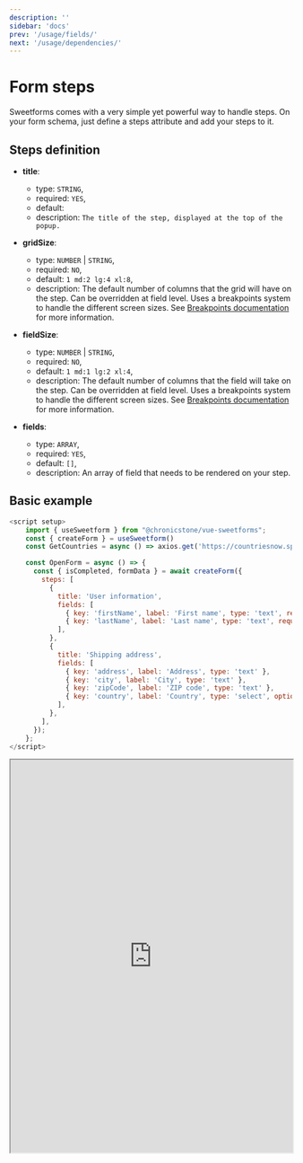 ```yaml
---
description: ''
sidebar: 'docs'
prev: '/usage/fields/'
next: '/usage/dependencies/'  
---
```


# Form steps

Sweetforms comes with a very simple yet powerful way to handle steps. On your form schema, just define a steps attribute and add your steps to it.

## Steps definition

- **title**:
    - type: `STRING`,
    - required: `YES`,
    - default:
    - description: `The title of the step, displayed at the top of the popup.`

- **gridSize**:
    - type: `NUMBER` | `STRING`,
    - required: `NO`,
    - default: `1 md:2 lg:4 xl:8`,
    - description: The default number of columns that the grid will have on the step. Can be overridden at field level. Uses a breakpoints system to handle the different screen sizes. See [Breakpoints documentation](/docs/usage/breakpoints) for more information.

- **fieldSize**:
    - type: `NUMBER` | `STRING`,
    - required: `NO`,
    - default: `1 md:1 lg:2 xl:4`,
    - description: The default number of columns that the field will take on the step. Can be overridden at field level. Uses a breakpoints system to handle the different screen sizes. See [Breakpoints documentation](/docs/usage/breakpoints) for more information.

- **fields**:
    - type: `ARRAY`,
    - required: `YES`,
    - default: `[]`,
    - description: An array of field that needs to be rendered on your step.


## Basic example


```js
<script setup>
    import { useSweetform } from "@chronicstone/vue-sweetforms";
    const { createForm } = useSweetform()
    const GetCountries = async () => axios.get('https://countriesnow.space/api/v0.1/countries/iso').then(response => response.data.data.map(item => ({ label: item.name, value: item.iso })));

    const OpenForm = async () => {
      const { isCompleted, formData } = await createForm({
        steps: [
          {
            title: 'User information',
            fields: [
              { key: 'firstName', label: 'First name', type: 'text', required: true },
              { key: 'lastName', label: 'Last name', type: 'text', required: true },
            ],
          },
          {
            title: 'Shipping address',
            fields: [
              { key: 'address', label: 'Address', type: 'text' },
              { key: 'city', label: 'City', type: 'text' },
              { key: 'zipCode', label: 'ZIP code', type: 'text' },
              { key: 'country', label: 'Country', type: 'select', options: GetCountries, required: true},
            ],
          },
        ],
      });
    };
</script>
```

<iframe style="width: 100%;min-height: 700px;" src="https://stackblitz.com/edit/vue-nbiwhg?embed=1&file=src/components/MultiStepsDemo.vue&hideExplorer=1&theme=dark&view=preview"></iframe>